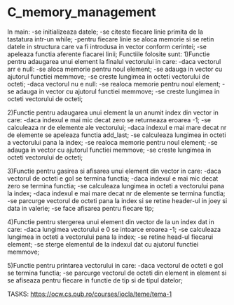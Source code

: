 # C_memory_management
 In main:
-se initializeaza datele;
-se citeste fiecare linie primita de la tastatura intr-un while;
-pentru fiecare linie se aloca memorie si se retin datele in structura
care va fi introdusa in vector conform cerintei;
-se apeleaza functia aferente fiacarei linii;
 Functiile folosite sunt:
1)Functie pentru adaugarea unui element la finalul vectorului in care:
-daca vectorul arr e null:
	-se aloca memorie pentru noul element;
	-se adauga in vector cu ajutorul functiei memmove;
	-se creste lungimea in octeti vectorului de octeti;
-daca vectorul nu e null:
	-se realoca memorie pentru noul element;
	-se adauga in vector cu ajutorul functiei memmove;
	-se creste lungimea in octeti vectorului de octeti;

2)Functie pentru adaugarea unui element la un anumit index din vector in care:
-daca indexul e mai mic decat zero se returneaza eroarea -1;
-se calculeaza nr de elemente ale vectorului;
-daca indexul e mai mare decat nr de elemente se apeleaza functia add_last;
-se calculeaza lungimea in octeti a vectorului pana la index;
-se realoca memorie pentru noul element;
-se adauga in vector cu ajutorul functiei memmove;
-se creste lungimea in octeti vectorului de octeti;

3)Functie pentru gasirea si afisarea unui element din vector in care:
-daca vectorul de octeti e gol se termina functia;
-daca indexul e mai mic decat zero se termina functia;
-se calculeaza lungimea in octeti a vectorului pana la index;
-daca indexul e mai mare decat nr de elemente se termina functia;
-se parcurge vectorul de octeti pana la index
si se retine header-ul in joey si data in valerie;
-se face afisarea pentru fiecare tip;

4)Functie pentru stergerea unui element din vector de la un index dat in care:
-daca lungimea vectorului e 0 se intoarce eroarea -1;
-se calculeaza lungimea in octeti a vectorului pana la index;
-se retine head-ul fiecarui element;
-se sterge elementul de la indexul dat cu ajutorul functiei memmove;

5)Functie pentru printarea vectorului in care:
-daca vectorul de octeti e gol se termina functia;
-se parcurge vectorul de octeti din element in element si se afiseaza
pentru fiecare in functie de tip si de tipul datelor;

TASKS: https://ocw.cs.pub.ro/courses/iocla/teme/tema-1
